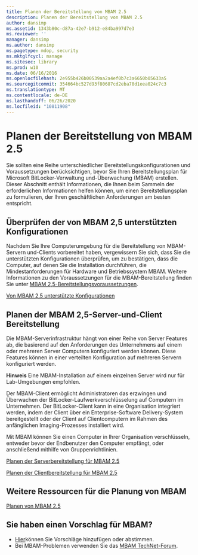 ```yaml
---
title: Planen der Bereitstellung von MBAM 2.5
description: Planen der Bereitstellung von MBAM 2.5
author: dansimp
ms.assetid: 1343b80c-d87a-42e7-b912-e84ba997d7e3
ms.reviewer: ''
manager: dansimp
ms.author: dansimp
ms.pagetype: mdop, security
ms.mktglfcycl: manage
ms.sitesec: library
ms.prod: w10
ms.date: 06/16/2016
ms.openlocfilehash: 2e955b426b00539aa2a4ef0b7c3a6650b05633a5
ms.sourcegitcommit: 354664bc527d93f80687cd2eba70d1eea024c7c3
ms.translationtype: MT
ms.contentlocale: de-DE
ms.lasthandoff: 06/26/2020
ms.locfileid: "10811908"
---
```

# Planen der Bereitstellung von MBAM 2.5


Sie sollten eine Reihe unterschiedlicher Bereitstellungskonfigurationen und Voraussetzungen berücksichtigen, bevor Sie Ihren Bereitstellungsplan für Microsoft BitLocker-Verwaltung und-Überwachung (MBAM) erstellen. Dieser Abschnitt enthält Informationen, die Ihnen beim Sammeln der erforderlichen Informationen helfen können, um einen Bereitstellungsplan zu formulieren, der Ihren geschäftlichen Anforderungen am besten entspricht.

## Überprüfen der von MBAM 2,5 unterstützten Konfigurationen


Nachdem Sie Ihre Computerumgebung für die Bereitstellung von MBAM-Servern und-Clients vorbereitet haben, vergewissern Sie sich, dass Sie die unterstützten Konfigurationen überprüfen, um zu bestätigen, dass die Computer, auf denen Sie die Installation durchführen, die Mindestanforderungen für Hardware und Betriebssystem MBAM. Weitere Informationen zu den Voraussetzungen für die MBAM-Bereitstellung finden Sie unter [MBAM 2,5-Bereitstellungsvoraussetzungen](mbam-25-deployment-prerequisites.md).

[Von MBAM 2.5 unterstützte Konfigurationen](mbam-25-supported-configurations.md)

## Planen der MBAM 2,5-Server-und-Client Bereitstellung


Die MBAM-Serverinfrastruktur hängt von einer Reihe von Server Features ab, die basierend auf den Anforderungen des Unternehmens auf einem oder mehreren Server Computern konfiguriert werden können. Diese Features können in einer verteilten Konfiguration auf mehreren Servern konfiguriert werden.

**Hinweis**  Eine MBAM-Installation auf einem einzelnen Server wird nur für Lab-Umgebungen empfohlen.

 

Der MBAM-Client ermöglicht Administratoren das erzwingen und Überwachen der BitLocker-Laufwerkverschlüsselung auf Computern im Unternehmen. Der BitLocker-Client kann in eine Organisation integriert werden, indem der Client über ein Enterprise-Software Delivery-System bereitgestellt oder der Client auf Clientcomputern im Rahmen des anfänglichen Imaging-Prozesses installiert wird.

Mit MBAM können Sie einen Computer in Ihrer Organisation verschlüsseln, entweder bevor der Endbenutzer den Computer empfängt, oder anschließend mithilfe von Gruppenrichtlinien.

[Planen der Serverbereitstellung für MBAM 2.5](planning-for-mbam-25-server-deployment.md)

[Planen der Clientbereitstellung für MBAM 2.5](planning-for-mbam-25-client-deployment.md)

## <a href="" id="other-resources-for-mbam-planning-"></a>Weitere Ressourcen für die Planung von MBAM


[Planen von MBAM 2.5](planning-for-mbam-25.md)

## Sie haben einen Vorschlag für MBAM?
- [Hier](http://mbam.uservoice.com/forums/268571-microsoft-bitlocker-administration-and-monitoring)können Sie Vorschläge hinzufügen oder abstimmen. 
- Bei MBAM-Problemen verwenden Sie das [MBAM TechNet-Forum](https://social.technet.microsoft.com/Forums/home?forum=mdopmbam).

 

 





